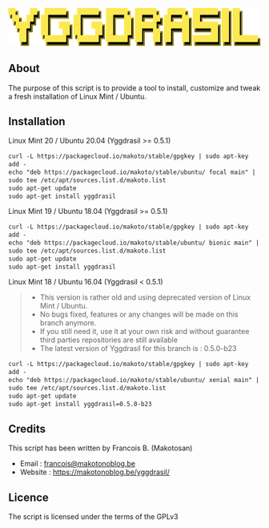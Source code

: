 ![yggdrasil](logo.png)

About
-----

The purpose of this script is to provide a tool to install, customize and tweak a fresh installation of Linux Mint / Ubuntu.

Installation
------------

Linux Mint 20 / Ubuntu 20.04 (Yggdrasil >= 0.5.1)

```shell
curl -L https://packagecloud.io/makoto/stable/gpgkey | sudo apt-key add -
echo "deb https://packagecloud.io/makoto/stable/ubuntu/ focal main" | sudo tee /etc/apt/sources.list.d/makoto.list
sudo apt-get update
sudo apt-get install yggdrasil
```

Linux Mint 19 / Ubuntu 18.04 (Yggdrasil >= 0.5.1)

```shell
curl -L https://packagecloud.io/makoto/stable/gpgkey | sudo apt-key add -
echo "deb https://packagecloud.io/makoto/stable/ubuntu/ bionic main" | sudo tee /etc/apt/sources.list.d/makoto.list
sudo apt-get update
sudo apt-get install yggdrasil
```

Linux Mint 18 / Ubuntu 16.04 (Yggdrasil < 0.5.1)

>* This version is rather old and using deprecated version of Linux Mint / Ubuntu.
>* No bugs fixed, features or any changes will be made on this branch anymore.
>* If you still need it, use it at your own risk and without guarantee third parties repositories are still available
>* The latest version of Yggdrasil for this branch is : 0.5.0-b23

```shell
curl -L https://packagecloud.io/makoto/stable/gpgkey | sudo apt-key add -
echo "deb https://packagecloud.io/makoto/stable/ubuntu/ xenial main" | sudo tee /etc/apt/sources.list.d/makoto.list
sudo apt-get update
sudo apt-get install yggdrasil=0.5.0-b23
```

Credits
-------

This script has been written by Francois B. (Makotosan)

* Email : francois@makotonoblog.be
* Website : https://makotonoblog.be/yggdrasil/

Licence
-------

The script is licensed under the terms of the GPLv3
